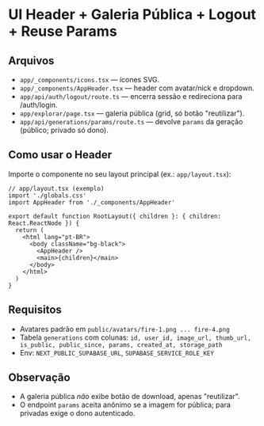 # UI Header + Galeria Pública + Logout + Reuse Params

## Arquivos
- `app/_components/icons.tsx` — ícones SVG.
- `app/_components/AppHeader.tsx` — header com avatar/nick e dropdown.
- `app/api/auth/logout/route.ts` — encerra sessão e redireciona para /auth/login.
- `app/explorar/page.tsx` — galeria pública (grid, só botão "reutilizar").
- `app/api/generations/params/route.ts` — devolve `params` da geração (público; privado só dono).

## Como usar o Header
Importe o componente no seu layout principal (ex.: `app/layout.tsx`):
```tsx
// app/layout.tsx (exemplo)
import './globals.css'
import AppHeader from './_components/AppHeader'

export default function RootLayout({ children }: { children: React.ReactNode }) {
  return (
    <html lang="pt-BR">
      <body className="bg-black">
        <AppHeader />
        <main>{children}</main>
      </body>
    </html>
  )
}
```

## Requisitos
- Avatares padrão em `public/avatars/fire-1.png ... fire-4.png`
- Tabela `generations` com colunas: `id, user_id, image_url, thumb_url, is_public, public_since, params, created_at, storage_path`
- Env: `NEXT_PUBLIC_SUPABASE_URL`, `SUPABASE_SERVICE_ROLE_KEY`

## Observação
- A galeria pública *não* exibe botão de download, apenas "reutilizar".
- O endpoint `params` aceita anônimo se a imagem for pública; para privadas exige o dono autenticado.
